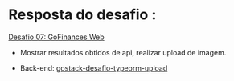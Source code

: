 # Resposta do desafio :
[Desafio 07: GoFinances Web](https://github.com/Rocketseat/bootcamp-gostack-desafios/tree/master/desafio-fundamentos-reactjs)

- Mostrar resultados obtidos de api, realizar upload de imagem.

- Back-end: [gostack-desafio-typeorm-upload](https://www.notion.so/Gits-9978850eaafd4521bb0fcc973872f445#0fc1653301c0475990d934ce8a6cc4e8)
